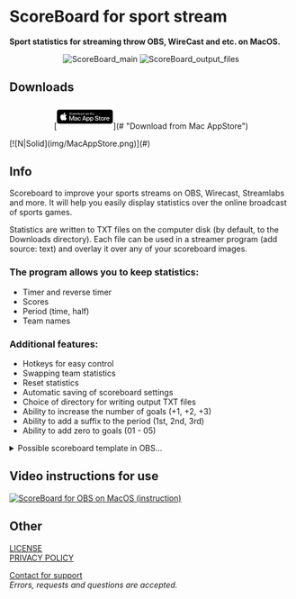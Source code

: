 # ScoreBoard for sport stream
**Sport statistics for streaming throw OBS, WireCast and etc. on MacOS.**

<p align="center">
  <img width="720" alt="ScoreBoard_main" src="https://is2-ssl.mzstatic.com/image/thumb/PurpleSource125/v4/29/72/bc/2972bc2b-e87b-78e6-8756-c20d0eed84c7/7388e0d9-36c7-484f-9f53-59d6459497ea_1_main.jpg/1440x900bb.png">
  <img width="720" alt="ScoreBoard_output_files" src="https://is2-ssl.mzstatic.com/image/thumb/PurpleSource125/v4/6e/fe/13/6efe135a-0991-c41c-d1eb-1cf59711c711/bb17733d-0c48-4c62-864e-3ac369ad354e_4_txtFiles.jpg/1440x900bb.png">
</p>

## Downloads
<p align="center">
[<img width="100" alt="Download from Mac AppStore" src="img/MacAppStore.png">](# "Download from Mac AppStore")
</p>
[![N|Solid](img/MacAppStore.png)](#)

## Info
Scoreboard to improve your sports streams on OBS, Wirecast, Streamlabs and more. It will help you easily display statistics over the online broadcast of sports games.

Statistics are written to TXT files on the computer disk (by default, to the Downloads directory). Each file can be used in a streamer program (add source: text) and overlay it over any of your scoreboard images.

### The program allows you to keep statistics:
- Timer and reverse timer
- Scores
- Period (time, half)
- Team names

### Additional features:
- Hotkeys for easy control
- Swapping team statistics
- Reset statistics
- Automatic saving of scoreboard settings
- Choice of directory for writing output TXT files
- Ability to increase the number of goals (+1, +2, +3)
- Ability to add a suffix to the period (1st, 2nd, 3rd)
- Ability to add zero to goals (01 - 05)

<details>
<summary>Possible scoreboard template in OBS...</summary>
  <img src="https://user-images.githubusercontent.com/61139898/91486208-9af92d00-e8b4-11ea-9844-2f80877b539b.jpg" alt="Scoreboard in OBS">
</details>

## Video instructions for use
  [<img width="500" alt="ScoreBoard for OBS on MacOS (instruction)" src="https://user-images.githubusercontent.com/61139898/118147118-eee27c80-b417-11eb-8874-7b7e5a660840.png">](https://youtu.be/dHj56FIE2ng "ScoreBoard for OBS on MacOS (instruction)")

## Other
[LICENSE](https://github.com/kopsap4ik/ScoreBoard/blob/master/LICENSE)\
[PRIVACY POLICY](https://github.com/kopsap4ik/ScoreBoard/blob/master/PRIVACY_POLICY.md)

[Contact for support](/support.html)\
*Errors, requests and questions are accepted.*



<!-- {::nomarkdown}
<html>
  <head>
    <link rel="stylesheet" href="style1.css">
  </head>
  <body>
    <h1>Contact me for ScoreBoard support.</h1>
    <h1>Contact me for ScoreBoard support.</h1>
    <form action="https://formspree.io/f/xgernygo" method="POST">
      <input class="inputfield" type="email" name="_replyto" placeholder="Your e-mail *" required="required">
      <input class="inputfield" type="text" name="name" placeholder="Your name *" required="required"></input>
      <input class="inputfield" type="hidden" name="_subject" value="ScoreBoard support page from GitHub" />
      <textarea class="inputfield" name="message" rows="6" placeholder="Message text... *" required="required"></textarea>
      <button class="button" type="submit">Send</button>
    </form>
  </body>
</html>
{:/nomarkdown} -->


<!-- {::nomarkdown}
<html>
  <head>
    <link rel="stylesheet" href="style1.css">
  </head>
  <body>
<link rel="stylesheet" href="https://unpkg.com/spectre.css/dist/spectre.min.css">
<link rel="stylesheet" href="https://unpkg.com/spectre.css/dist/spectre-exp.min.css">
<link rel="stylesheet" href="https://unpkg.com/spectre.css/dist/spectre-icons.min.css">
<link rel="stylesheet" href="https://sahiljena.github.io/style.css">
<link href="https://fonts.googleapis.com/icon?family=Material+Icons" rel="stylesheet">
<header class="navbar">

  <section class="navbar-center">
  </section>
  <section class="navbar-section">
    <a href="#" class="btn btn-link rest-link">Home</a>
    <a href="#" class="btn btn-link rest-link">Wiki</a>
    <a href="#" class="btn btn-link rest-link">Isues</a>
    <a href="/support.html" class="btn btn-link active-link">Support</a>
    
  </section>
</header>
<br>
<main>
  <h1>
    <span class="text-primary"> Contact</span>
  </h1>
  <p>
    Fill in the form to contact me!
  </p>
  <p id="my-form-status"></p>
  <form class="" id="my-form" action="https://formspree.io/f/mjvp" method="POST">
    
    <div class="form-group">
      <label class="form-label" for="input-name-1">Name</label>
      <input class="form-input" type="text" id="input-name-1" placeholder="Name" name="name" required>
    </div>
    <div class="form-group">
      <label class="form-label" for="input-email-2">E-mail</label>
      <input class="form-input" type="email" id="input-email-2" placeholder="E-mail" name="_replyto" required>
    </div>
    <div class="form-group">
      <label class="form-label" for="input-example-3">Message</label>
      <textarea class="form-input" id="input-example-3" placeholder="Type your message here." rows="3" name="message" required></textarea>
    </div>
    <button id="my-form-button" class="btn btn-primary" type="submit">Send</button>
    
  </form>
  <br>
  <a style="background: #212529;" class="btn" href="">Back to homepage</a>
</main>
<footer>
  Made with ❤️ by sahiljena
</footer>
  </body>
</html>
{:/nomarkdown}
 -->
